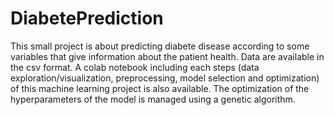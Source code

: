 # DiabetePrediction

This small project is about predicting diabete disease according to some variables that give information about the patient health. 
Data are available in the csv format. A colab notebook including each steps (data exploration/visualization, preprocessing, model selection and optimization) 
of this machine learning project is also available. The optimization of the hyperparameters of the model is managed using a genetic algorithm. 
